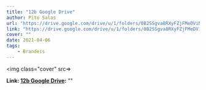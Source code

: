 ```yaml
---
title: "12b Google Drive"
author: Pito Salas
url: "https://drive.google.com/drive/u/1/folders/0B2SSgva8RXyFZjFMeDViNzlHNVU" 
link: "https://drive.google.com/drive/u/1/folders/0B2SSgva8RXyFZjFMeDViNzlHNVU" 
cover: "" 
date: 2021-04-06
tags:
    - Brandeis
---
```

<img class="cover" src=>

**Link: [12b Google Drive](https://drive.google.com/drive/u/1/folders/0B2SSgva8RXyFZjFMeDViNzlHNVU):** ""



